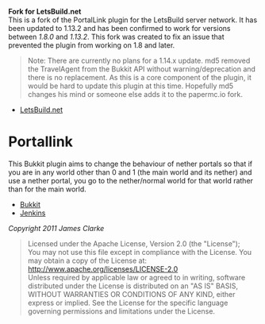 **Fork for LetsBuild.net**  
This is a fork of the PortalLink plugin for the LetsBuild server network. It has been updated to 1.13.2 and has been confirmed to work for versions between *1.8.0* and *1.13.2*. This fork was created to fix an issue that prevented the plugin from working on 1.8 and later.  
> Note: There are currently no plans for a 1.14.x update. md5 removed the TravelAgent from the Bukkit API without warning/deprecation and there is no replacement. As this is a core component of the plugin, it would be hard to update this plugin at this time. Hopefully md5 changes his mind or someone else adds it to the papermc.io fork.  

- [LetsBuild.net](https://letsbuild.net/)

# Portallink
This Bukkit plugin aims to change the behaviour of nether portals so that if you are in any
world other than 0 and 1 (the main world and its nether) and use a nether portal, you go to
the nether/normal world for that world rather than for the main world.  

- [Bukkit](https://dev.bukkit.org/projects/portallink)
- [Jenkins](https://letsbuild.net/jenkins/)

*Copyright 2011 James Clarke*

> Licensed under the Apache License, Version 2.0 (the "License");  
> You may not use this file except in compliance with the License.
> You may obtain a copy of the License at:  
> http://www.apache.org/licenses/LICENSE-2.0  
> Unless required by applicable law or agreed to in writing, software
> distributed under the License is distributed on an "AS IS" BASIS,
> WITHOUT WARRANTIES OR CONDITIONS OF ANY KIND, either express or implied.
> See the License for the specific language governing permissions and
> limitations under the License.  